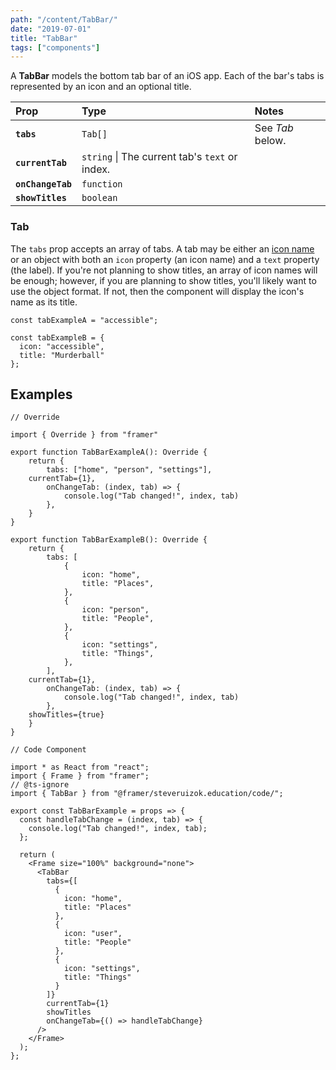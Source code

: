 ```yaml
---
path: "/content/TabBar/"
date: "2019-07-01"
title: "TabBar"
tags: ["components"]
---
```


A **TabBar** models the bottom tab bar of an iOS app. Each of the bar's tabs is
represented by an icon and an optional title.

| Prop              | Type                                           | Notes            |
| :---------------- | :--------------------------------------------- | :--------------- |
| **`tabs`**        | `Tab[]`                                        | See _Tab_ below. |
| **`currentTab`**  | `string` \| The current tab's `text` or index. |
| **`onChangeTab`** | `function`                                     |                  |
| **`showTitles`**  | `boolean`                                      |                  |

### Tab

The `tabs` prop accepts an array of tabs. A tab may be either an
[icon name](content/IconNames/) or an object with both an `icon` property (an
icon name) and a `text` property (the label). If you're not planning to show
titles, an array of icon names will be enough; however, if you are planning to
show titles, you'll likely want to use the object format. If not, then the
component will display the icon's name as its title.

```tsx
const tabExampleA = "accessible";

const tabExampleB = {
  icon: "accessible",
  title: "Murderball"
};
```

## Examples

```tsx
// Override

import { Override } from "framer"

export function TabBarExampleA(): Override {
	return {
		tabs: ["home", "person", "settings"],
    currentTab={1},
		onChangeTab: (index, tab) => {
			console.log("Tab changed!", index, tab)
		},
	}
}

export function TabBarExampleB(): Override {
	return {
		tabs: [
			{
				icon: "home",
				title: "Places",
			},
			{
				icon: "person",
				title: "People",
			},
			{
				icon: "settings",
				title: "Things",
			},
		],
    currentTab={1},
		onChangeTab: (index, tab) => {
			console.log("Tab changed!", index, tab)
		},
    showTitles={true}
	}
}
```

```tsx
// Code Component

import * as React from "react";
import { Frame } from "framer";
// @ts-ignore
import { TabBar } from "@framer/steveruizok.education/code/";

export const TabBarExample = props => {
  const handleTabChange = (index, tab) => {
    console.log("Tab changed!", index, tab);
  };

  return (
    <Frame size="100%" background="none">
      <TabBar
        tabs={[
          {
            icon: "home",
            title: "Places"
          },
          {
            icon: "user",
            title: "People"
          },
          {
            icon: "settings",
            title: "Things"
          }
        ]}
        currentTab={1}
        showTitles
        onChangeTab={() => handleTabChange}
      />
    </Frame>
  );
};
```
